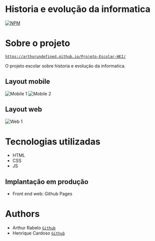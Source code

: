 # Historia e evolução da informatica
[![NPM](https://img.shields.io/npm/l/react)](https://github.com/ArthurUndefined/Projeto-Escolar-HEI/blob/master/licence) 

# Sobre o projeto

<code>https://arthurundefined.github.io/Projeto-Escolar-HEI/</code>

 O projeto escolar sobre historia e evolução da informatica.

## Layout mobile
![Mobile 1](https://github.com/ArthurUndefined/Projeto-Escolar-HEI/blob/master/public/readme/mobile1.PNG) ![Mobile 2](https://github.com/ArthurUndefined/Projeto-Escolar-HEI/blob/master/public/readme/mobile2.PNG)

## Layout web
![Web 1](https://github.com/ArthurUndefined/Projeto-Escolar-HEI/blob/master/public/readme/desktop.PNG)

# Tecnologias utilizadas
- HTML
- CSS
- JS

## Implantação em produção
- Front end web: Github Pages

# Authors
- Arthur Rabelo <code><a href="https://github.com/ArthurUndefined">Github</a></code>
- Henrique Cardoso <code><a href="https://github.com/CardosoMMV">Github</a></code>
